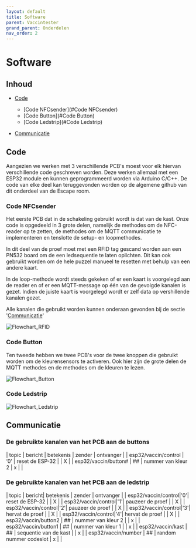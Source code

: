 ```yaml
---
layout: default
title: Software
parent: Vaccintester
grand_parent: Onderdelen
nav_order: 2
---
```


# Software

## Inhoud
- [Code](#Code)
    - [Code NFCsender](#Code NFCsender)
    - [Code Button](#Code Button)
    - [Code Ledstrip](#Code Ledstrip)

- [Communicatie](#Communicatie)

## Code
Aangezien we werken met 3 verschillende PCB's moest voor elk hiervan verschillende code geschreven worden. Deze werken allemaal met een ESP32 module en kunnen geprogrammeerd worden via Arduino C/C++. De code van elke deel kan teruggevonden worden op de algemene github van dit onderdeel van de Escape room.

### Code NFCsender
Het eerste PCB dat in de schakeling gebruikt wordt is dat van de kast. Onze code is opgedeeld in 3 grote delen, namelijk de methodes om de NFC-reader op te zetten, de methodes om de MQTT communicatie te implementeren en tenslotte de setup- en loopmethodes.

In dit deel van de proef moet met een RFID tag gescand worden aan een PN532 board om de een ledsequentie te laten oplichten. Dit kan ook gebruikt worden om de hele puzzel manueel te resetten met behulp van een andere kaart.

In de loop-methode wordt steeds gekeken of er een kaart is voorgelegd aan de reader en of er een MQTT-message op één van de gevolgde kanalen is gezet. Indien de juiste kaart is voorgelegd wordt er zelf data op vershillende kanalen gezet.

Alle kanalen die gebruikt worden kunnen onderaan gevonden bij de sectie '[Communicatie](#Communicatie)'

![Flowchart_RFID](https://github.com/Project-ES-20-21/General/blob/gh-pages/docs/Vaccintester/Foto's/flowchart_RFID.png)

### Code Button

Ten tweede hebben we twee PCB's voor de twee knoppen die gebruikt worden om de kleurensensors te activeren. Ook hier zijn de grote delen de MQTT methodes en de methodes om de kleuren te lezen. 

![Flowchart_Button](https://github.com/Project-ES-20-21/General/blob/gh-pages/docs/Vaccintester/Foto's/flowchart_button.png)

### Code Ledstrip

![Flowchart_Ledstrip](https://github.com/Project-ES-20-21/General/blob/gh-pages/docs/Vaccintester/Foto's/flowchart_central_ESP32.png)

## Communicatie
### De gebruikte kanalen van het PCB aan de buttons
| topic                  | bericht | betekenis          | zender | ontvanger |
| esp32/vaccin/control | ‘0’     | reset de ESP-32    |        | X         |
| esp32/vaccin/button#   | ##      | nummer van kleur 2 | x      |           |

### De gebruikte kanalen van het PCB aan de ledstrip
| topic                     | bericht| betekenis                         |  zender   | ontvanger |
| esp32/vaccin/control|'0'| reset de ESP-32                   |           |     X     |
| esp32/vaccin/control|'1'| pauzeer de proef       |           |     X     |
| esp32/vaccin/control|'2'| pauzeer de proef       |           |     X     |
| esp32/vaccin/control|'3'| hervat de proef       |           |     X     |
| esp32/vaccin/control|'4'| hervat de proef       |           |     X     |
| esp32/vaccin/button2 | ## | nummer van kleur 2     |   | x |
| esp32/vaccin/button1 | ## | nummer van kleur 1     |   | x |
| esp32/vaccin/kast    | ## | sequentie van de kast  |   | x |
| esp32/vaccin/number  | ## | random nummer codeslot | x |   |


